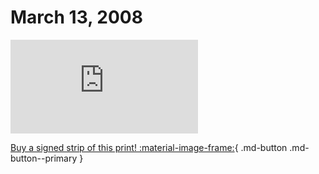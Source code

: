 # March 13, 2008

![](https://www.achewood.com/comic.php?date=03132008)

[Buy a signed strip of this print! :material-image-frame:](https://achewood-holiday-pop-up.myshopify.com/products/strip#03132008){ .md-button .md-button--primary }
